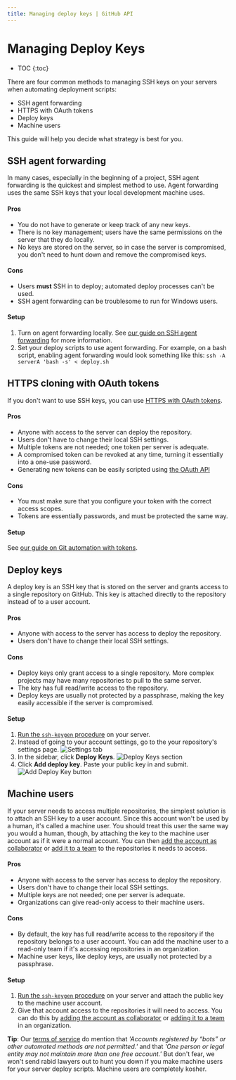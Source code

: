 ```yaml
---
title: Managing deploy keys | GitHub API
---
```


# Managing Deploy Keys

* TOC
{:toc}

There are four common methods to managing SSH keys on your servers when automating deployment scripts:

* SSH agent forwarding
* HTTPS with OAuth tokens
* Deploy keys
* Machine users

This guide will help you decide what strategy is best for you.

## SSH agent forwarding

In many cases, especially in the beginning of a project, SSH agent forwarding is the quickest and simplest method to use.  Agent forwarding uses the same SSH keys that your local development machine uses.
#### Pros

* You do not have to generate or keep track of any new keys.
* There is no key management; users have the same permissions on the server that they do locally.
* No keys are stored on the server, so in case the server is compromised, you don't need to hunt down and remove the compromised keys.

#### Cons

* Users **must** SSH in to deploy; automated deploy processes can't be used.
* SSH agent forwarding can be troublesome to run for Windows users.

#### Setup

1. Turn on agent forwarding locally. See [our guide on SSH agent forwarding][ssh-agent-forwarding] for more information.
2. Set your deploy scripts to use agent forwarding. For example, on a bash script, enabling agent forwarding would look something like this: `ssh -A serverA 'bash -s' < deploy.sh`

## HTTPS cloning with OAuth tokens

If you don't want to use SSH keys, you can use [HTTPS with OAuth tokens][git-automation].

#### Pros

* Anyone with access to the server can deploy the repository.
* Users don't have to change their local SSH settings.
* Multiple tokens are not needed; one token per server is adequate.
* A compromised token can be revoked at any time, turning it essentially into a one-use password.
* Generating new tokens can be easily scripted using [the OAuth API](https://developer.github.com/v3/oauth_authorizations/#create-a-new-authorization)

#### Cons

* You must make sure that you configure your token with the correct access scopes.
* Tokens are essentially passwords, and must be protected the same way.

#### Setup

See [our guide on Git automation with tokens][git-automation].

## Deploy keys

A deploy key is an SSH key that is stored on the server and grants access to a single repository on GitHub.  This key is attached directly to the repository instead of to a user account.

#### Pros

* Anyone with access to the server has access to deploy the repository.
* Users don't have to change their local SSH settings.

#### Cons

* Deploy keys only grant access to a single repository. More complex projects may have many repositories to pull to the same server.
* The key has full read/write access to the repository.
* Deploy keys are usually not protected by a passphrase, making the key easily accessible if the server is compromised.

#### Setup

1. [Run the `ssh-keygen` procedure][generating-ssh-keys] on your server.
2. Instead of going to your account settings, go to the your repository's settings page.
   ![Settings tab](https://github-images.s3.amazonaws.com/help/repository/repo-actions-settings.png)
3. In the sidebar, click **Deploy Keys**.
   ![Deploy Keys section](/images/deploy-keys.png)
3. Click **Add deploy key**. Paste your public key in and submit.
   ![Add Deploy Key button](https://github-images.s3.amazonaws.com/help/repository/repo-deploy-key.png)

## Machine users

If your server needs to access multiple repositories, the simplest solution is to attach an SSH key to a user account.  Since this account won't be used by a human, it's called a machine user. You should treat this user the same way you would a human, though, by attaching the key to the machine user account as if it were a normal account. You can then [add the account as collaborator][collaborator] or [add it to a team][team] to the repositories it needs to access.

#### Pros

* Anyone with access to the server has access to deploy the repository.
* Users don't have to change their local SSH settings.
* Multiple keys are not needed; one per server is adequate.
* Organizations can give read-only access to their machine users.

#### Cons

* By default, the key has full read/write access to the repository if the repository belongs to a user account. You can add the machine user to a read-only team if it's accessing repositories in an organization.
* Machine user keys, like deploy keys, are usually not protected by a passphrase.

#### Setup

1. [Run the `ssh-keygen` procedure][generating-ssh-keys] on your server and attach the public key to the machine user account.
2. Give that account access to the repositories it will need to access. You can do this by [adding the account as collaborator][collaborator] or [adding it to a team][team] in an organization.


<div class="alert">

<strong>Tip</strong>: Our <a href="https://help.github.com/articles/github-terms-of-service">terms of service</a> do mention that <em>'Accounts registered by “bots” or other automated methods are not permitted.'</em> and that <em>'One person or legal entity may not maintain more than one free account.'</em>  But don't fear, we won't send rabid lawyers out to hunt you down if you make machine users for your server deploy scripts. Machine users are completely kosher.

</div>

[ssh-agent-forwarding]: /guides/using-ssh-agent-forwarding/
[generating-ssh-keys]: /articles/generating-ssh-keys
[tos]: https://help.github.com/articles/github-terms-of-service
[git-automation]: https://help.github.com/articles/git-automation-with-oauth-tokens
[collaborator]: https://help.github.com/articles/how-do-i-add-a-collaborator
[team]: https://help.github.com/articles/adding-organization-members-to-a-team
